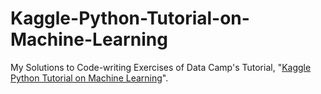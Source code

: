 # Kaggle-Python-Tutorial-on-Machine-Learning
My Solutions to Code-writing Exercises of Data Camp's Tutorial, "<a href="https://www.datacamp.com/community/open-courses/kaggle-python-tutorial-on-machine-learning">Kaggle Python Tutorial on Machine Learning</a>".
